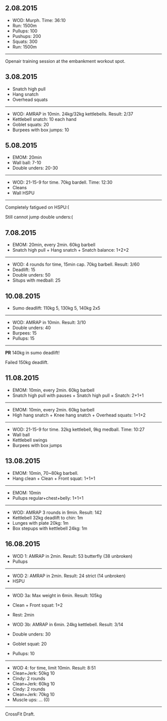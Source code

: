 ## 2.08.2015

* WOD: Murph. Time: 36:10
* Run: 1500m
* Pullups: 100
* Pushups: 200
* Squats: 300
* Run: 1500m

---

Openair training session at the embankment workout spot.

## 3.08.2015

* Snatch high pull
* Hang snatch
* Overhead squats

---

* WOD: AMRAP in 10min. 24kg/32kg kettlebells. Result: 2/37
* Kettlebell snatch: 10 each hand
* Goblet squats: 20
* Burpees with box jumps: 10

## 5.08.2015

* EMOM: 20min
* Wall ball: 7-10
* Double unders: 20-30

---

* WOD: 21-15-9 for time. 70kg bardell. Time: 12:30
* Cleans
* Wall HSPU

---

Completely fatigued on HSPU:(

Still cannot jump double unders:(

## 7.08.2015

* EMOM: 20min, every 2min. 60kg barbell
* Snatch high pull + Hang snatch + Snatch balance: 1+2+2

---

* WOD: 4 rounds for time, 15min cap. 70kg barbell. Result: 3/60
* Deadlift: 15
* Double unders: 50
* Situps with medball: 25

## 10.08.2015

* Sumo deadlift: 110kg 5, 130kg 5, 140kg 2x5

---

* WOD: AMRAP in 10min. Result: 3/10
* Double unders: 40
* Burpees: 15
* Pullups: 15

---

__PR__ 140kg in sumo deadlift!

Failed 150kg deadlift.

## 11.08.2015

* EMOM: 10min, every 2min. 60kg barbell
* Snatch high pull with pauses + Snatch high pull + Snatch: 2+1+1

---

* EMOM: 10min, every 2min. 60kg barbell
* High hang snatch + Knee hang snatch + Overhead squats: 1+1+2

---

* WOD: 21-15-9 for time. 32kg kettlebell, 9kg medball. Time: 10:27
* Wall ball
* Kettlebell swings
* Burpees with box jumps

## 13.08.2015

* EMOM: 10min, 70~80kg barbell.
* Hang clean + Clean + Front squat: 1+1+1

---

* EMOM: 10min
* Pullups regular+chest+belly: 1+1+1

---

* WOD: AMRAP 3 rounds in 9min. Result: 142
* Kettlebell 32kg deadlift to chin: 1m
* Lunges with plate 20kg: 1m
* Box stepups with kettlebell 24kg: 1m

## 16.08.2015

* WOD 1: AMRAP in 2min. Result: 53 butterfly (38 unbroken)
* Pullups

---

* WOD 2: AMRAP in 2min. Result: 24 strict (14 unbroken)
* HSPU

---

* WOD 3a: Max weight in 6min. Result: 105kg
* Clean + Front squat: 1+2
* Rest: 2min


* WOD 3b: AMRAP in 6min. 24kg kettlebell. Result: 3/14
* Double unders: 30
* Goblet squat: 20
* Pullups: 10

---

* WOD 4: for time, limit 10min. Result: 8:51
* Clean+Jerk: 50kg 10
* Cindy: 2 rounds
* Clean+Jerk: 60kg 10
* Cindy: 2 rounds
* Clean+Jerk: 70kg 10
* Muscle ups: ... (0)

---

CrossFit Draft.
